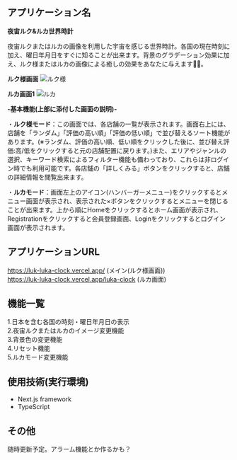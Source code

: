 ## アプリケーション名
<strong>夜宙ルク&ルカ世界時計</strong><br>

夜宙ルクまたはルカの画像を利用した宇宙を感じる世界時計。各国の現在時刻に加え、曜日年月日をすぐに知ることが出来ます。背景のグラデーション効果に加え、ルク様またはルカの画像による癒しの効果をあなたに与えます🚀🌟。

<strong>ルク様画面</strong>
![ルク様](https://github.com/user-attachments/assets/86274d4c-66a6-42c2-9d14-f603a1da064c)

<strong>ルカ画面1</strong>
![ルカ](https://github.com/user-attachments/assets/3228382d-aeff-499b-acdb-2ad58cf2e097)

<strong>-基本機能(上部に添付した画面の説明)-</strong>

・<strong>ルク様モード</strong>：この画面では、各店舗の一覧が表示されます。画面右上には、店舗を「ランダム」「評価の高い順」「評価の低い順」で並び替えるソート機能があります。(※ランダム、評価の高い順、低い順をクリックした後に、並び替え評価:高/低をクリックすると元の店舗配置に戻ります。)また、エリアやジャンルの選択、キーワード検索によるフィルター機能も備わっており、これらは非ログイン時でも利用可能です。各店舗の「詳しくみる」ボタンをクリックすると、店舗の詳細情報を閲覧出来ます。<br>

・<strong>ルカモード</strong>：画面左上のアイコン(ハンバーガーメニュー)をクリックするとメニュー画面が表示され、表示された×ボタンをクリックするとメニューを閉じることが出来ます。上から順にHomeをクリックするとホーム画面が表示され、Registrationをクリックすると会員登録画面、Loginをクリックするとログイン画面が表示されます。<br>

## アプリケーションURL
https://luk-luka-clock.vercel.app/ (メイン(ルク様画面))<br>
https://luk-luka-clock.vercel.app/luka-clock (ルカ画面)<br>

## 機能一覧
1.日本を含む各国の時刻・曜日年月日の表示<br>
2.夜宙ルクまたはルカのイメージ変更機能<br>
3.背景色の変更機能<br>
4.リセット機能<br>
5.ルカモード変更機能<br>


## 使用技術(実行環境)
- Next.js framework<br>
- TypeScript<br>

## その他
随時更新予定。アラーム機能とか作るかも？